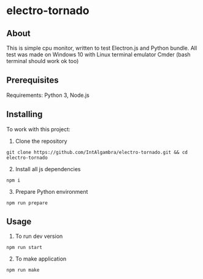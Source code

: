 # electro-tornado

## About <a name = "about"></a>

This is simple cpu monitor, written to test Electron.js and Python bundle. All test was made
on Windows 10 with Linux terminal emulator Cmder (bash terminal should work ok too)

## Prerequisites

Requirements: Python 3, Node.js

## Installing

To work with this project:

1. Clone the repository

```
git clone https://github.com/IntAlgambra/electro-tornado.git && cd electro-tornado
```

2. Install all js dependencies

```
npm i
```

3. Prepare Python environment

```
npm run prepare
```

## Usage

1. To run dev version

```
npm run start
```

2. To make application

```
npm run make
```




